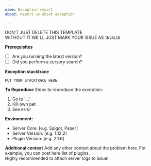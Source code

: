 ```yaml
---
name: Exception report
about: Report us about exception

---
```


DON'T JUST DELETE THIS TEMPLATE \
WITHOUT IT WE'LL JUST MARK YOUR ISSUE AS `INVALID`

**Prerequisites**
* [ ] Are you running the latest version?
* [ ] Did you perform a cursory search?

**Exception stacktrace**
```
PUT YOUR STACKTRACE HERE
```

**To Reproduce**
Steps to reproduce the exception:
1. Go to '...'
2. Kill own pet
3. See error

**Environment:**
 - Server Core: [e.g. Spigot, Paper]
 - Server Version: [e.g. 1.12.2]
 - Plugin Version: [e.g. 2.1.6]

**Additional context**
Add any other context about the problem here. For example, you can post here list of plugins.\
Highly recommended to attach server logs to issue!

